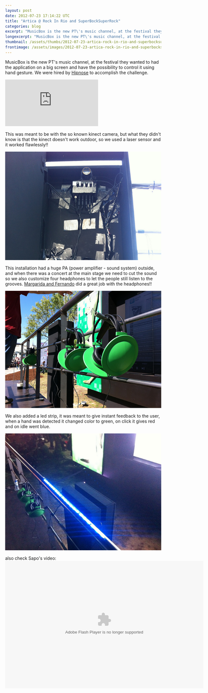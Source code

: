 ```yaml
---
layout: post
date: 2012-07-23 17:14:22 UTC
title: "Artica @ Rock In Rio and SuperBockSuperRock"
categories: blog
excerpt: "MusicBox is the new PT\'s music channel, at the festival they wanted to had the application on a big screen and have the possibility to control it using hand gesture. We were hired by Hipnose to accomplish the challenge."
longexcerpt: "MusicBox is the new PT\'s music channel, at the festival they wanted to had the application on a big screen and have the possibility to control it using hand gesture. We were hired by Hipnose to accomplish the challenge. This was meant to be with the so known kinect camera, but what they didn\'t know is that the kinect doesn\'t work outdoor, so we used a laser sensor and it worked flawlessly!!"
thumbnail: /assets/thumbs/2012-07-23-artica-rock-in-rio-and-superbocksuperrock-1.jpg
frontimage: /assets/images/2012-07-23-artica-rock-in-rio-and-superbocksuperrock-1.jpg
---
```


MusicBox is the new PT's music channel, at the festival they wanted to had the application on a big screen and have the possibility to control it using hand gesture. We were hired by <a href="http://hipnose.com">Hipnose</a> to accomplish the challenge.

<div class="video-container"><iframe src="http://www.youtube.com/embed/uKH79Qt8TwY" frameborder="0" allowfullscreen></iframe></div>

This was meant to be with the so known kinect camera, but what they didn't know is that the kinect doesn't work outdoor, so we used a laser sensor and it worked flawlessly!!

<a href="http://www.flickr.com/photos/guibot/7630919188/" title="IMG_25921 by guibot, on Flickr">![](/assets/images/2012-07-23-artica-rock-in-rio-and-superbocksuperrock-1.jpg)</a>

This installation had a huge PA (power amplifier - sound system) outside, and when there was a concert at the main stage we need to cut the sound so we also customize four headphones to let the people still listen to the grooves. <a href="http://margaridantunes.weebly.com/">Margarida and Fernando</a> did a great job with the headphones!!

<a title="IMG_2585 by guibot, on Flickr" href="http://www.flickr.com/photos/guibot/7630749084/">![](/assets/images/2012-07-23-artica-rock-in-rio-and-superbocksuperrock-2.jpg)</a>

We also added a led strip, it was meant to give instant feedback to the user, when a hand was detected it changed color to green, on click it gives red and on idle went blue.

<a href="http://www.flickr.com/photos/guibot/7630726660/" title="IMG_2602 by guibot, on Flickr">![](/assets/images/2012-07-23-artica-rock-in-rio-and-superbocksuperrock-3.jpg)</a>

also check Sapo's video:
<object width="640" height="410" classid="clsid:d27cdb6e-ae6d-11cf-96b8-444553540000" codebase="http://download.macromedia.com/pub/shockwave/cabs/flash/swflash.cab#version=6,0,40,0"><param name="src" value="http://rd3.videos.sapo.pt/play?file=http://rd3.videos.sapo.pt/MaJAhBettb0sS5ci2WaH/mov/1" /><param name="allowfullscreen" value="true" /><embed width="640" height="410" type="application/x-shockwave-flash" src="http://rd3.videos.sapo.pt/play?file=http://rd3.videos.sapo.pt/MaJAhBettb0sS5ci2WaH/mov/1" allowfullscreen="true" /></object>
